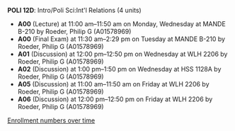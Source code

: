 **POLI 12D**: Intro/Poli Sci:Int'l Relations (4 units)

- **A00** (Lecture) at 11:00 am–11:50 am on Monday, Wednesday at MANDE B-210 by Roeder, Philip G (A01578969)
- **A00** (Final Exam) at 11:30 am–2:29 pm on Tuesday at MANDE B-210 by Roeder, Philip G (A01578969)
- **A01** (Discussion) at 12:00 pm–12:50 pm on Wednesday at WLH 2206 by Roeder, Philip G (A01578969)
- **A02** (Discussion) at 1:00 pm–1:50 pm on Wednesday at HSS 1128A by Roeder, Philip G (A01578969)
- **A05** (Discussion) at 11:00 am–11:50 am on Friday at WLH 2206 by Roeder, Philip G (A01578969)
- **A06** (Discussion) at 12:00 pm–12:50 pm on Friday at WLH 2206 by Roeder, Philip G (A01578969)

[Enrollment numbers over time](./POLI12D.tsv)
